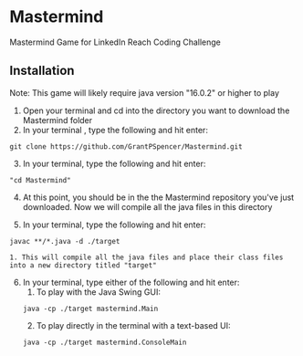 # Mastermind
Mastermind Game for LinkedIn Reach Coding Challenge

## Installation
Note: This game will likely require java version "16.0.2" or higher to play
1. Open your terminal and cd into the directory you want to download the Mastermind folder
2.  In your terminal , type the following and hit enter:
```
git clone https://github.com/GrantPSpencer/Mastermind.git
```
3. In your terminal, type the following and hit enter:
```
"cd Mastermind"
```
4. At this point, you should be in the the Mastermind repository you've just downloaded. Now we will compile all the java files in this directory

5. In your terminal, type the following and hit enter:
```
javac **/*.java -d ./target 
```
    1. This will compile all the java files and place their class files into a new directory titled "target"
6. In your terminal, type either of the following and hit enter:
    1. To play with the Java Swing GUI:
    ```
    java -cp ./target mastermind.Main  
    ```
    2. To play directly in the terminal with a text-based UI:
    ```
    java -cp ./target mastermind.ConsoleMain  
    ```
    
    
 
